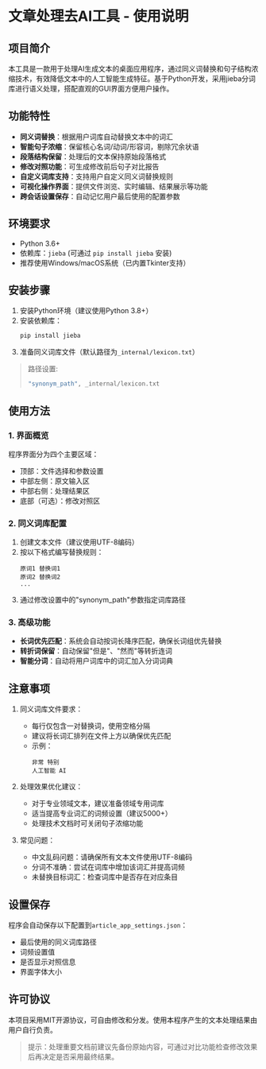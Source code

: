 # 文章处理去AI工具 - 使用说明

## 项目简介
本工具是一款用于处理AI生成文本的桌面应用程序，通过同义词替换和句子结构浓缩技术，有效降低文本中的人工智能生成特征。基于Python开发，采用jieba分词库进行语义处理，搭配直观的GUI界面方便用户操作。

## 功能特性
- **同义词替换**：根据用户词库自动替换文本中的词汇
- **智能句子浓缩**：保留核心名词/动词/形容词，剔除冗余状语
- **段落结构保留**：处理后的文本保持原始段落格式
- **修改对照功能**：可生成修改前后句子对比报告
- **自定义词库支持**：支持用户自定义同义词替换规则
- **可视化操作界面**：提供文件浏览、实时编辑、结果展示等功能
- **跨会话设置保存**：自动记忆用户最后使用的配置参数

## 环境要求
- Python 3.6+
- 依赖库：`jieba` (可通过 `pip install jieba` 安装)
- 推荐使用Windows/macOS系统（已内置Tkinter支持）

## 安装步骤
1. 安装Python环境（建议使用Python 3.8+）
2. 安装依赖库：
   ```bash
   pip install jieba
   ```
3. 准备同义词库文件（默认路径为`_internal/lexicon.txt`）
>路径设置:
>	```bash
>	"synonym_path", _internal/lexicon.txt
>	```


## 使用方法
### 1. 界面概览
程序界面分为四个主要区域：
- 顶部：文件选择和参数设置
- 中部左侧：原文输入区
- 中部右侧：处理结果区
- 底部（可选）：修改对照区


### 2. 同义词库配置
1. 创建文本文件（建议使用UTF-8编码）
2. 按以下格式编写替换规则：
   ```
   原词1 替换词1
   原词2 替换词2
   ...
   ```
3. 通过修改设置中的"synonym_path"参数指定词库路径

### 3. 高级功能
- **长词优先匹配**：系统会自动按词长降序匹配，确保长词组优先替换
- **转折词保留**：自动保留"但是"、"然而"等转折连词
- **智能分词**：自动将用户词库中的词汇加入分词词典

## 注意事项
1. 同义词库文件要求：
   - 每行仅包含一对替换词，使用空格分隔
   - 建议将长词汇排列在文件上方以确保优先匹配
   - 示例：
     ```
     非常 特别
     人工智能 AI
     ```

2. 处理效果优化建议：
   - 对于专业领域文本，建议准备领域专用词库
   - 适当提高专业词汇的词频设置（建议5000+）
   - 处理技术文档时可关闭句子浓缩功能

3. 常见问题：
   - 中文乱码问题：请确保所有文本文件使用UTF-8编码
   - 分词不准确：尝试在词库中增加该词汇并提高词频
   - 未替换目标词汇：检查词库中是否存在对应条目

## 设置保存
程序会自动保存以下配置到`article_app_settings.json`：
- 最后使用的同义词库路径
- 词频设置值
- 是否显示对照信息
- 界面字体大小

## 许可协议
本项目采用MIT开源协议，可自由修改和分发。使用本程序产生的文本处理结果由用户自行负责。

> 提示：处理重要文档前建议先备份原始内容，可通过对比功能检查修改效果后再决定是否采用最终结果。
